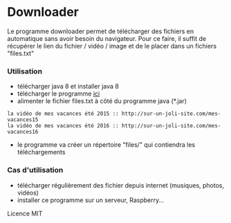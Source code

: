 # Downloader
Le programme downloader permet de télécharger des fichiers en automatique sans avoir besoin du navigateur.
Pour ce faire, il suffit de récupérer le lien du fichier / vidéo / image et de le placer dans un fichiers "files.txt"


### Utilisation
* télécharger java 8 et installer java 8
* télécharger le programme  [ici](https://drive.google.com/open?id=0B3RZ6sP4kUBAeTh4eU5qbktEYm8)
* alimenter le fichier files.txt à côté du programme java (*.jar)
```text
la vidéo de mes vacances été 2015 :: http://sur-un-joli-site.com/mes-vacances15
la vidéo de mes vacances été 2016 :: http://sur-un-joli-site.com/mes-vacances16
```
* le programme va créer un répertoire "files/" qui contiendra les téléchargements

### Cas d'utilisation
* télécharger régulièrement des fichier depuis internet (musiques, photos, vidéos)
* installer ce programme sur un serveur, Raspberry...

Licence MIT